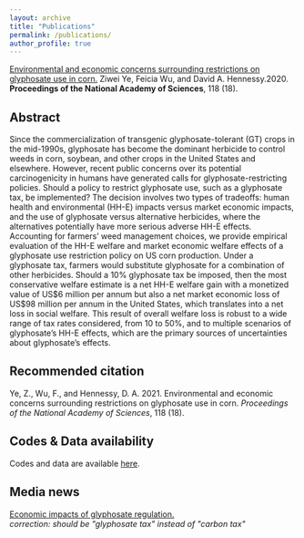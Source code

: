 ```yaml
---
layout: archive
title: "Publications"
permalink: /publications/
author_profile: true
---
```



[Environmental and economic concerns surrounding restrictions on glyphosate use in corn.](https://www.pnas.org/content/118/18/e2017470118) Ziwei Ye, Feicia Wu, and David A. Hennessy.2020. **Proceedings of the National Academy of Sciences**, 118 (18). 

## Abstract
Since the commercialization of transgenic glyphosate-tolerant (GT) crops in the mid-1990s, glyphosate has become the dominant herbicide to control weeds in corn, soybean, and other crops in the United States and elsewhere. However, recent public concerns over its potential carcinogenicity in humans have generated calls for glyphosate-restricting policies. Should a policy to restrict glyphosate use, such as a glyphosate tax, be implemented? The decision involves two types of tradeoffs: human health and environmental (HH-E) impacts versus market economic impacts, and the use of glyphosate versus alternative herbicides, where the alternatives potentially have more serious adverse HH-E effects. Accounting for farmers’ weed management choices, we provide empirical evaluation of the HH-E welfare and market economic welfare effects of a glyphosate use restriction policy on US corn production. Under a glyphosate tax, farmers would substitute glyphosate for a combination of other herbicides. Should a 10% glyphosate tax be imposed, then the most conservative welfare estimate is a net HH-E welfare gain with a monetized value of US\$6 million per annum but also a net market economic loss of US\$98 million per annum in the United States, which translates into a net loss in social welfare. This result of overall welfare loss is robust to a wide range of tax rates considered, from 10 to 50%, and to multiple scenarios of glyphosate’s HH-E effects, which are the primary sources of uncertainties about glyphosate’s effects.

## Recommended citation
Ye, Z., Wu, F., and Hennessy, D. A. 2021. Environmental and economic concerns surrounding restrictions on glyphosate use in corn. *Proceedings of the National Academy of Sciences*, 118 (18).

## Codes & Data availability
Codes and data are available [here](https://github.com/resdata/glyphosate_analysis).

## Media news
[Economic impacts of glyphosate regulation.](https://www.eurekalert.org/pub_releases/2021-04/potn-eio042121.php)    
*correction: should be "glyphosate tax" instead of "carbon tax"*

